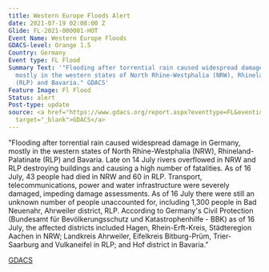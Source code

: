 ```yaml
---
title: Western Europe Floods Alert
date: 2021-07-19 02:08:00 Z
Glide: FL-2021-000001-HOT
Event Name: Western Europe Floods
GDACS-level: Orange 1.5
Country: Germany
Event type: FL Flood
Summary Text: '"Flooding after torrential rain caused widespread damage in Germany,
  mostly in the western states of North Rhine-Westphalia (NRW), Rhineland-Palatinate
  (RLP) and Bavaria." GDACS'
Feature Image: Fl Flood
Status: alert
Post-type: update
source: <a href="https://www.gdacs.org/report.aspx?eventtype=FL&eventid=1100958&episodeid=1"
  target="_blank">GDACS</a>
---
```


"Flooding after torrential rain caused widespread damage in Germany, mostly in the western states of North Rhine-Westphalia (NRW), Rhineland-Palatinate (RLP) and Bavaria. Late on 14 July rivers overflowed in NRW and RLP destroying buildings and causing a high number of fatalities. As of 16 July, 43 people had died in NRW and 60 in RLP. Transport, telecommunications, power and water infrastructure were severely damaged, impeding damage assessments. As of 16 July there were still an unknown number of people unaccounted for, including 1,300 people in Bad Neuenahr, Ahrweiler district, RLP. According to Germany's Civil Protection (Bundesamt für Bevölkerungsschutz und Katastrophenhilfe - BBK) as of 16 July, the affected districts included Hagen, Rhein-Erft-Kreis, Städteregion Aachen in NRW; Landkreis Ahrweiler, Eifelkreis Bitburg-Prüm, Trier-Saarburg and Vulkaneifel in RLP; and Hof district in Bavaria."

<a href="https://www.gdacs.org/report.aspx?eventtype=FL&eventid=1100958&episodeid=1" target="_blank">GDACS</a>